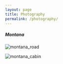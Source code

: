 ```yaml
---
layout: page
title: Photography
permalink: /photography/
---
```

##### Montana 

![montana_road](https://phillipsantoro.github.io/images/2012-06-21_montana_road.jpg "Montana Road")

![montana_cabin](https://phillipsantoro.github.io/images/montana_cabin.JPG "Montana Cabin")
